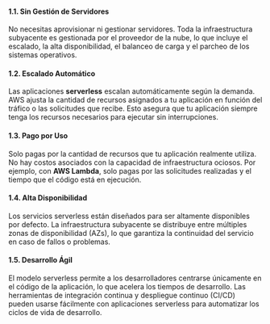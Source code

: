 #### 1.1. **Sin Gestión de Servidores**

No necesitas aprovisionar ni gestionar servidores. Toda la infraestructura subyacente es gestionada por el proveedor de la nube, lo que incluye el escalado, la alta disponibilidad, el balanceo de carga y el parcheo de los sistemas operativos.

#### 1.2. **Escalado Automático**

Las aplicaciones **serverless** escalan automáticamente según la demanda. AWS ajusta la cantidad de recursos asignados a tu aplicación en función del tráfico o las solicitudes que recibe. Esto asegura que tu aplicación siempre tenga los recursos necesarios para ejecutar sin interrupciones.

#### 1.3. **Pago por Uso**

Solo pagas por la cantidad de recursos que tu aplicación realmente utiliza. No hay costos asociados con la capacidad de infraestructura ociosos. Por ejemplo, con **AWS Lambda**, solo pagas por las solicitudes realizadas y el tiempo que el código está en ejecución.

#### 1.4. **Alta Disponibilidad**

Los servicios serverless están diseñados para ser altamente disponibles por defecto. La infraestructura subyacente se distribuye entre múltiples zonas de disponibilidad (AZs), lo que garantiza la continuidad del servicio en caso de fallos o problemas.

#### 1.5. **Desarrollo Ágil**

El modelo serverless permite a los desarrolladores centrarse únicamente en el código de la aplicación, lo que acelera los tiempos de desarrollo. Las herramientas de integración continua y despliegue continuo (CI/CD) pueden usarse fácilmente con aplicaciones serverless para automatizar los ciclos de vida de desarrollo.